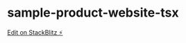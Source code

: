 # sample-product-website-tsx

[Edit on StackBlitz ⚡️](https://stackblitz.com/edit/sample-product-website-tsx)